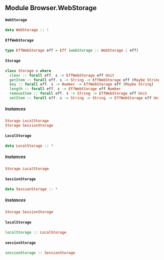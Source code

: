 ## Module Browser.WebStorage

#### `WebStorage`

``` purescript
data WebStorage :: !
```

#### `EffWebStorage`

``` purescript
type EffWebStorage eff = Eff (webStorage :: WebStorage | eff)
```

#### `Storage`

``` purescript
class Storage s where
  clear :: forall eff. s -> EffWebStorage eff Unit
  getItem :: forall eff. s -> String -> EffWebStorage eff (Maybe String)
  key :: forall eff. s -> Number -> EffWebStorage eff (Maybe String)
  length :: forall eff. s -> EffWebStorage eff Number
  removeItem :: forall eff. s -> String -> EffWebStorage eff Unit
  setItem :: forall eff. s -> String -> String -> EffWebStorage eff Unit
```

##### Instances
``` purescript
Storage LocalStorage
Storage SessionStorage
```

#### `LocalStorage`

``` purescript
data LocalStorage :: *
```

##### Instances
``` purescript
Storage LocalStorage
```

#### `SessionStorage`

``` purescript
data SessionStorage :: *
```

##### Instances
``` purescript
Storage SessionStorage
```

#### `localStorage`

``` purescript
localStorage :: LocalStorage
```

#### `sessionStorage`

``` purescript
sessionStorage :: SessionStorage
```


